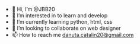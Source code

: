 - 👋 Hi, I’m @JBB20
- 👀 I’m interested in to learn and develop
- 🌱 I’m currently learning python, html, css
- 💞️ I’m looking to collaborate on web designer
- 📫 How to reach me danuta.catalin20@gmail.com

<!---
JBB20/JBB20 is a ✨ special ✨ repository because its `README.md` (this file) appears on your GitHub profile.
You can click the Preview link to take a look at your changes.
--->

